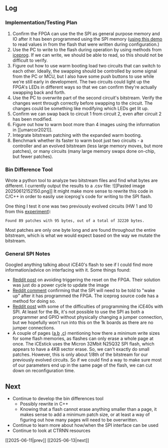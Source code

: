 ## Log
### Implementation/Testing Plan
1. Confirm the FPGA can use the the SPI as general purpose memory and IO after it has been programmed using the SPI memory ([using this demo](https://github.com/damdoy/ice40_ultraplus_examples/tree/master/flash) to read values in from the flash that were written during configuration.)
2. Use the PC to write to the flash during operation by using methods from [iceprog](https://github.com/YosysHQ/icestorm/blob/master/iceprog/iceprog.c). If we can write, we should be able to read, so this should not be difficult to verify. 
3. Figure out how to use warm booting load two circuits that can switch to each other. Ideally, the swapping should be controlled by some signal from the PC or MCU, but I also have some push buttons to use while we're still early in development. The two circuits could light up the FPGA's LEDs in different ways so that we can confirm they're actually swapping back and forth. 
4. Use the PC to overwrite part of the second circuit's bitstream. Verify the changes went through correctly before swapping to the circuit. The changes could be something like modifying which LEDs get lit up.
5. Confirm we can swap back to circuit 1 from circuit 2, even after circuit 2 has been modified.
6. Figure out how to warm boot more than 4 images using the information in [[umarcor2021]].
7. Integrate bitstream patching with the expanded warm booting.
8. Benchmark whether its faster to warm boot just two circuits - a controller and an evolved bitstream (less large memory moves, but more patches), or many circuits (many large memory swaps done on-chip, but fewer patches).
### Bin Difference Tool
Wrote a python tool to analyze two bitstream files and find what bytes are different. I currently output the results to a .csv file:
![[Pasted image 20250612152150.png]]
It might make more sense to rewrite this code in C/C++ in order to easily use iceprog's code for writing to the SPI flash.

One thing I test it one was two previously evolved circuits (HW 1 and 10 from this [experiment](https://github.com/evolvablehardware/BitstreamEvolutionPopulations/tree/main/AL2/2_9_24_pulse_40k)):
```
Found 89 patches with 95 bytes, out of a total of 32220 bytes.
```
Most patches are only one byte long and are found throughout the entire bitstream, which is what we would expect based on the way we mutate the bitstream. 
### General SPI Notes
Googled anything talking about iCE40's flash to see if I could find more information/advice on interfacing with it. Some things found:
- [Reddit post](https://www.reddit.com/r/FPGA/comments/rf8wmr/lattice_ice40lp1k_84qfn_spi_flash_programming/) on avoiding triggering the reset on the FPGA. Their solution was just do a power cycle to update the image
- [Reddit comment](https://www.reddit.com/r/FPGA/comments/17v1nkz/comment/k9asd1o/?utm_source=share&utm_medium=web3x&utm_name=web3xcss&utm_term=1&utm_content=share_button) confirming that the SPI will need to be told to "wake up" after it has programmed the FPGA. The iceprog source code has a method for doing so.
- [Reddit post](https://www.reddit.com/r/FPGA/comments/12du5nw/trouble_flashing_the_code_onto_ice40hx8k/) with some of the difficulties of programming the iCE40s with SPI. At least for the 8k, it's not possible to use the SPI as both a programmer and GPIO without physically changing a jumper connection, but we hopefully won't run into this on the 1k boards as there are no jumper connections.
- A couple of pages ([a](https://electronics.stackexchange.com/questions/122550/flash-memory-does-the-entire-page-need-to-be-erased-before-writing-just-a-few-b),[b](https://community.infineon.com/t5/XMC/Can-I-write-program-one-byte-to-the-flash-or-maybe-only-one-word-32-bits/td-p/311828) ,[c](https://community.st.com/t5/stm32cubemx-mcus/not-able-to-write-one-byte-in-internal-flash-memory/td-p/671979)) mentioning how there a minimum write sizes for some flash memories, as flashes can only erase a whole page at once. The iCEstick uses the Micron 32Mbit N25Q32 SPI flash, which appears to have a 4KB sector erase. So, we can't exactly do small patches. However, this is only about 1/8th of the bitstream for our previously evolved circuits. So if we could find a way to make sure most of our parameters end up in the same page of the flash, we can cut down on reconfiguration time.
## Next
- Continue to develop the bin differences tool
	- Possibly rewrite in C++
	- Knowing that a flash cannot erase anything smaller than a page, it makes sense to add a minimum patch size, or at least a way of figuring out how many pages will need to be overwritten.
- Continue to learn more about how/when the SPI interface can be used
- Continue to look at CTRNN resources

[[2025-06-11|prev]] [[2025-06-13|next]]
